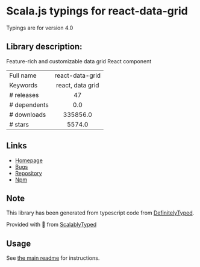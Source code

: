 
# Scala.js typings for react-data-grid

Typings are for version 4.0

## Library description:
Feature-rich and customizable data grid React component

|                    |                 |
| ------------------ | :-------------: |
| Full name          | react-data-grid |
| Keywords           | react, data grid |
| # releases         | 47 |
| # dependents       | 0.0 |
| # downloads        | 335856.0 |
| # stars            | 5574.0 |

## Links
- [Homepage](https://github.com/adazzle/react-data-grid#readme)
- [Bugs](https://github.com/adazzle/react-data-grid/issues)
- [Repository](https://github.com/adazzle/react-data-grid)
- [Npm](https://www.npmjs.com/package/react-data-grid)
    


## Note
This library has been generated from typescript code from [DefinitelyTyped](https://definitelytyped.org).

Provided with :purple_heart: from [ScalablyTyped](https://github.com/oyvindberg/ScalablyTyped)

## Usage
See [the main readme](../../readme.md) for instructions.


